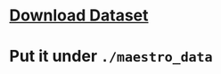 # [Download Dataset](https://storage.googleapis.com/magentadata/datasets/maestro/v3.0.0/maestro-v3.0.0-midi.zip)
# Put it under `./maestro_data`
